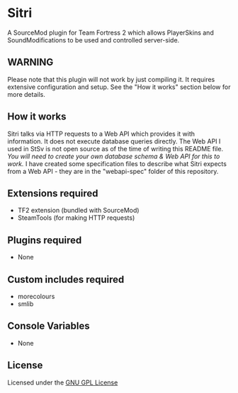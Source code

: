 Sitri
============
A SourceMod plugin for Team Fortress 2 which allows PlayerSkins and SoundModifications to be used and controlled server-side.

## WARNING
Please note that this plugin will not work by just compiling it. It requires extensive configuration and setup. See the "How it works" section below for more details.

## How it works
Sitri talks via HTTP requests to a Web API which provides it with information. It does not execute database queries directly. 
The Web API I used in StSv is not open source as of the time of writing this README file. *You will need to create your own database schema & Web API for this to work.*
I have created some specification files to describe what Sitri expects from a Web API - they are in the "webapi-spec" folder of this repository.

## Extensions required 
- TF2 extension (bundled with SourceMod)
- SteamTools (for making HTTP requests)

## Plugins required
- None

## Custom includes required
- morecolours
- smlib

## Console Variables
- None

## License
Licensed under the [GNU GPL License](LICENSE.md)